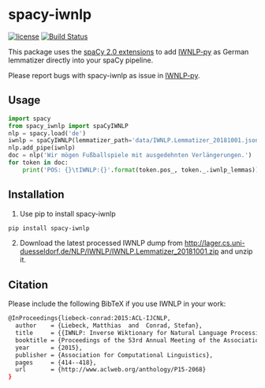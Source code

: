# spacy-iwnlp
[![license](https://img.shields.io/github/license/mashape/apistatus.svg?maxAge=2592000)](https://github.com/Liebeck/spacy-iwnlp/master/LICENSE.md)
[![Build Status](https://api.travis-ci.org/Liebeck/spacy-iwnlp.svg?branch=master)](https://travis-ci.org/Liebeck/spacy-iwnlp)

This package uses the [spaCy 2.0 extensions](https://spacy.io/usage/processing-pipelines#extensions) to add [IWNLP-py](https://github.com/Liebeck/iwnlp-py) as German lemmatizer directly into your spaCy pipeline.

Please report bugs with spacy-iwnlp as issue in [IWNLP-py](https://github.com/Liebeck/iwnlp-py).


## Usage
``` python
import spacy
from spacy_iwnlp import spaCyIWNLP
nlp = spacy.load('de')
iwnlp = spaCyIWNLP(lemmatizer_path='data/IWNLP.Lemmatizer_20181001.json')
nlp.add_pipe(iwnlp)
doc = nlp('Wir mögen Fußballspiele mit ausgedehnten Verlängerungen.')
for token in doc:
    print('POS: {}\tIWNLP:{}'.format(token.pos_, token._.iwnlp_lemmas))
```

## Installation
1. Use pip to install spacy-iwnlp
``` bash
pip install spacy-iwnlp
```
2. Download the latest processed IWNLP dump from http://lager.cs.uni-duesseldorf.de/NLP/IWNLP/IWNLP.Lemmatizer_20181001.zip and unzip it.

## Citation
Please include the following BibTeX if you use IWNLP in your work:
``` bash
@InProceedings{liebeck-conrad:2015:ACL-IJCNLP,
  author    = {Liebeck, Matthias  and  Conrad, Stefan},
  title     = {{IWNLP: Inverse Wiktionary for Natural Language Processing}},
  booktitle = {Proceedings of the 53rd Annual Meeting of the Association for Computational Linguistics and the 7th International Joint Conference on Natural Language Processing (Volume 2: Short Papers)},
  year      = {2015},
  publisher = {Association for Computational Linguistics},
  pages     = {414--418},
  url       = {http://www.aclweb.org/anthology/P15-2068}
}
```